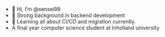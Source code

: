 - 👋 Hi, I’m @sensei98
- 👀 Strong background in backend development
- 🌱 Learning all about CI/CD and migration currently.
- A final year computer science student at Inholland university



<!---
sensei98/sensei98 is a ✨ special ✨ repository because its `README.md` (this file) appears on your GitHub profile.
You can click the Preview link to take a look at your changes.
--->
